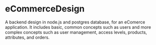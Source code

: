 # eCommerceDesign
A backend design in node.js and postgres database, for an eComerce application. It includes basic, common concepts such as users and more complex concepts such as user management, access levels, products, attributes, and orders.
